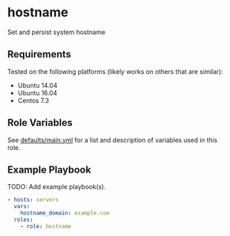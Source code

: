 # hostname

Set and persist system hostname

Requirements
------------
Tested on the following platforms (likely works on others that are similar):
- Ubuntu 14.04
- Ubuntu 16.04
- Centos 7.3

Role Variables
--------------
See [defaults/main.yml](defaults/main.yml) for a list and description of
variables used in this role.

Example Playbook
----------------
TODO: Add example playbook(s).

```yaml
- hosts: servers
  vars:
    hostname_domain: example.com
  roles:
    - role: hostname
```
